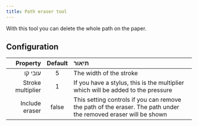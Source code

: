 ```yaml
---
title: Path eraser tool
---
```


With this tool you can delete the whole path on the paper.

## Configuration

|          Property | Default | תיאור                                                                                                                           |
| ----------------: | :-----: | :------------------------------------------------------------------------------------------------------------------------------ |
|           עובי קו |    5    | The width of the stroke                                                                                                         |
| Stroke multiplier |    1    | If you have a stylus, this is the multiplier which will be added to the pressure                                                |
|    Include eraser |  false  | This setting controls if you can remove the path of the eraser. The path under the removed eraser will be shown |

